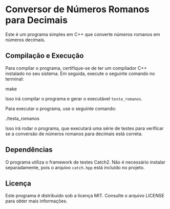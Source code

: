 # Conversor de Números Romanos para Decimais

Este é um programa simples em C++ que converte números romanos em números decimais.

## Compilação e Execução

Para compilar o programa, certifique-se de ter um compilador C++ instalado no seu sistema. Em seguida, execute o seguinte comando no terminal:

make

Isso irá compilar o programa e gerar o executável `testa_romanos`.

Para executar o programa, use o seguinte comando:

./testa_romanos


Isso irá rodar o programa, que executará uma série de testes para verificar se a conversão de números romanos para decimais está correta.

## Dependências

O programa utiliza o framework de testes Catch2. Não é necessário instalar separadamente, pois o arquivo `catch.hpp` está incluído no projeto.

## Licença

Este programa é distribuído sob a licença MIT. Consulte o arquivo LICENSE para obter mais informações.

